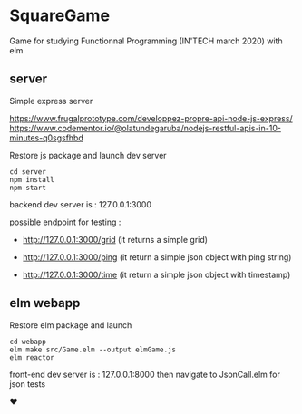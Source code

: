 # SquareGame
Game for studying Functionnal Programming (IN'TECH march 2020) with elm

## server
Simple express server

https://www.frugalprototype.com/developpez-propre-api-node-js-express/
https://www.codementor.io/@olatundegaruba/nodejs-restful-apis-in-10-minutes-q0sgsfhbd


Restore js package and launch dev server
```
cd server
npm install
npm start
```
backend dev server is : 127.0.0.1:3000

possible endpoint for testing :

- http://127.0.0.1:3000/grid
(it returns a simple grid)

- http://127.0.0.1:3000/ping
(it return a simple json object with ping string)

- http://127.0.0.1:3000/time
(it return a simple json object with timestamp)

## elm webapp

Restore elm package and launch
```
cd webapp
elm make src/Game.elm --output elmGame.js
elm reactor
```
front-end dev server is : 127.0.0.1:8000 then navigate to JsonCall.elm for json tests

❤️